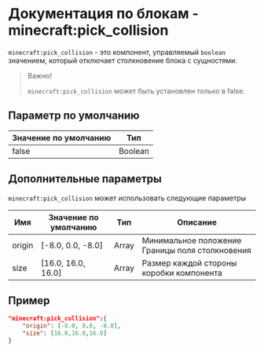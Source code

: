 # Документация по блокам - minecraft:pick_collision

`minecraft:pick_collision` - это компонент, управляемый `boolean` значением, который отключает столкновение блока с сущностями.

> Важно!
>
> `minecraft:pick_collision` может быть установлен только в false.

## Параметр по умолчанию

| Значение по умолчанию | Тип     |
|-----------------------|---------|
| false                 | Boolean |

## Дополнительные параметры

`minecraft:pick_collision` может использовать следующие параметры

| Имя        | Значение по умолчанию | Тип     | Описание                                        |
|------------|-----------------------|---------|-------------------------------------------------|
| origin     | [-8.0, 0.0, -8.0]     | Array   | Минимальное положение Границы поля столкновения |
| size       | [16.0, 16.0, 16.0]    | Array   | Размер каждой стороны коробки компонента        |

## Пример

``` json
"minecraft:pick_collision":{
    "origin": [-8.0, 0.0, -8.0],
    "size": [16.0,16.0,16.0]
}
```
